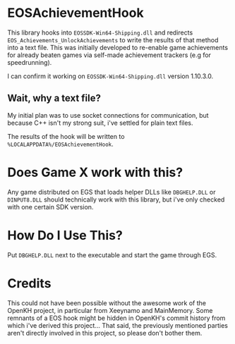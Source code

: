 # EOSAchievementHook

This library hooks into `EOSSDK-Win64-Shipping.dll` and redirects `EOS_Achievements_UnlockAchievements` to write the results of that method into a text file. This was initially developed to re-enable game achievements for already beaten games via self-made achievement trackers (e.g for speedrunning).

I can confirm it working on `EOSSDK-Win64-Shipping.dll` version 1.10.3.0.

## Wait, why a text file?
My initial plan was to use socket connections for communication, but because C++ isn't my strong suit, i've settled for plain text files.

The results of the hook will be written to `%LOCALAPPDATA%/EOSAchievementHook`.

# Does Game X work with this?
Any game distributed on EGS that loads helper DLLs like `DBGHELP.DLL` or `DINPUT8.DLL` should technically work with this library, but i've only checked with one certain SDK version.

# How Do I Use This?
Put `DBGHELP.DLL` next to the executable and start the game through EGS.

# Credits
This could not have been possible without the awesome work of the OpenKH project, in particular from Xeeynamo and MainMemory. Some remnants of a EOS hook might be hidden in OpenKH's commit history from which i've derived this project...
That said, the previously mentioned parties aren't directly involved in this project, so please don't bother them.